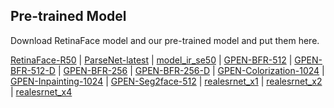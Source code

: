 ## Pre-trained Model

Download RetinaFace model and our pre-trained model and put them here.

[RetinaFace-R50](https://public-vigen-video.oss-cn-shanghai.aliyuncs.com/robin/models/RetinaFace-R50.pth?OSSAccessKeyId=LTAI4G6bfnyW4TA4wFUXTYBe&Expires=1961116085&Signature=GlUNW6%2B8FxvxWmE9jKIZYOOciKQ%3D) | [ParseNet-latest](https://public-vigen-video.oss-cn-shanghai.aliyuncs.com/robin/models/ParseNet-latest.pth?OSSAccessKeyId=LTAI4G6bfnyW4TA4wFUXTYBe&Expires=1961116134&Signature=bnMwU1JogmNbARto6G%2B7iaJQCHs%3D) | [model_ir_se50](https://public-vigen-video.oss-cn-shanghai.aliyuncs.com/robin/models/model_ir_se50.pth?OSSAccessKeyId=LTAI4G6bfnyW4TA4wFUXTYBe&Expires=1961116170&Signature=jEyBslytwpWoh5DfKvYe2H31GgE%3D) | [GPEN-BFR-512](https://public-vigen-video.oss-cn-shanghai.aliyuncs.com/robin/models/GPEN-BFR-512.pth?OSSAccessKeyId=LTAI4G6bfnyW4TA4wFUXTYBe&Expires=1961116208&Signature=hBgvVvKVSNGeXqT8glG%2Bd2t2OKc%3D) | [GPEN-BFR-512-D](https://public-vigen-video.oss-cn-shanghai.aliyuncs.com/robin/models/GPEN-BFR-512-D.pth?OSSAccessKeyId=LTAI4G6bfnyW4TA4wFUXTYBe&Expires=1961116234&Signature=mP7MvYhKjbsIM2lhmuaEysssWpc%3D) | [GPEN-BFR-256](https://public-vigen-video.oss-cn-shanghai.aliyuncs.com/robin/models/GPEN-BFR-256.pth?OSSAccessKeyId=LTAI4G6bfnyW4TA4wFUXTYBe&Expires=1961116259&Signature=kMGJLSHqnvzzzqwtjUVBgngzX2s%3D) | [GPEN-BFR-256-D](https://public-vigen-video.oss-cn-shanghai.aliyuncs.com/robin/models/GPEN-BFR-256-D.pth?OSSAccessKeyId=LTAI4G6bfnyW4TA4wFUXTYBe&Expires=1961116288&Signature=b7NCfHFzyqKh%2BfaLrRCwMIIZ2HA%3D) | [GPEN-Colorization-1024](https://public-vigen-video.oss-cn-shanghai.aliyuncs.com/robin/models/GPEN-Colorization-1024.pth?OSSAccessKeyId=LTAI4G6bfnyW4TA4wFUXTYBe&Expires=1961116315&Signature=9tPavW2h%2F1LhIKiXj73sTQoWqcc%3D) | [GPEN-Inpainting-1024](https://public-vigen-video.oss-cn-shanghai.aliyuncs.com/robin/models/GPEN-Inpainting-1024.pth?OSSAccessKeyId=LTAI4G6bfnyW4TA4wFUXTYBe&Expires=1961116338&Signature=tvYhdLaLgW7UdcUrApXp2jsek8w%3D) | [GPEN-Seg2face-512](https://public-vigen-video.oss-cn-shanghai.aliyuncs.com/robin/models/GPEN-Seg2face-512.pth?OSSAccessKeyId=LTAI4G6bfnyW4TA4wFUXTYBe&Expires=1961116362&Signature=VOaHmjFy5YVBjMoNTpVk2KDJx9k%3D) | [realesrnet_x1](https://public-vigen-video.oss-cn-shanghai.aliyuncs.com/robin/models/realesrnet_x1.pth?OSSAccessKeyId=LTAI4G6bfnyW4TA4wFUXTYBe&Expires=1968049923&Signature=omV%2Fb8Jibkgl1FggsR%2B821jQvOI%3D) | [realesrnet_x2](https://public-vigen-video.oss-cn-shanghai.aliyuncs.com/robin/models/realesrnet_x2.pth?OSSAccessKeyId=LTAI4G6bfnyW4TA4wFUXTYBe&Expires=1962694780&Signature=lI%2FolhA%2FyigiTRvoDIVbtMIyhjI%3D) | [realesrnet_x4](https://public-vigen-video.oss-cn-shanghai.aliyuncs.com/robin/models/realesrnet_x4.pth?OSSAccessKeyId=LTAI4G6bfnyW4TA4wFUXTYBe&Expires=1962694847&Signature=MA5E%2FLp88oCz4kFINWdmeuSh7c4%3D)